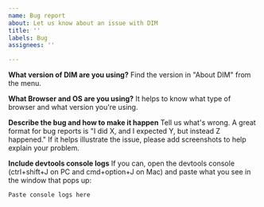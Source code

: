 ```yaml
---
name: Bug report
about: Let us know about an issue with DIM
title: ''
labels: Bug
assignees: ''

---
```


**What version of DIM are you using?**
Find the version in "About DIM" from the menu.

**What Browser and OS are you using?**
It helps to know what type of browser and what version you're using.

**Describe the bug and how to make it happen**
Tell us what's wrong. A great format for bug reports is "I did X, and I expected Y, but instead Z happened." If it helps illustrate the issue, please add screenshots to help explain your problem.

**Include devtools console logs**
If you can, open the devtools console (ctrl+shift+J on PC and cmd+option+J on Mac) and paste what you see in the window that pops up:

```
Paste console logs here
```
